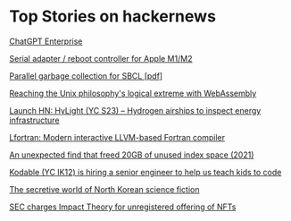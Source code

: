 # Top Stories on hackernews <br />
[ChatGPT Enterprise](https://openai.com/blog/introducing-chatgpt-enterprise)

[Serial adapter / reboot controller for Apple M1/M2](https://www.tindie.com/products/aaafnraa/serial-adapter-reboot-controller-for-apple-m1m2/)

[Parallel garbage collection for SBCL [pdf]](https://applied-langua.ge/~hayley/swcl-gc.pdf)

[Reaching the Unix philosophy's logical extreme with WebAssembly](https://xeiaso.net/talks/unix-philosophy-logical-extreme-wasm)

[Launch HN: HyLight (YC S23) – Hydrogen airships to inspect energy infrastructure]()

[Lfortran: Modern interactive LLVM-based Fortran compiler](https://lfortran.org/)

[An unexpected find that freed 20GB of unused index space (2021)](https://hakibenita.com/postgresql-unused-index-size)

[Kodable (YC IK12) is hiring a senior engineer to help us teach kids to code](https://www.indeed.com/job/senior-full-stack-engineer-c38525c084b29fa2?_gl=1*1s9dm2h*_gcl_au*NjI1Nzg0NDk2LjE2OTE0NDA1MDE.)

[The secretive world of North Korean science fiction](https://arstechnica.com/culture/2023/08/the-strange-secretive-world-of-north-korean-science-fiction/)

[SEC charges Impact Theory for unregistered offering of NFTs](https://www.sec.gov/news/press-release/2023-163)
